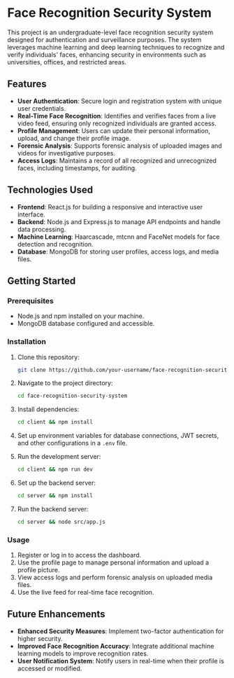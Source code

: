 # Face Recognition Security System

This project is an undergraduate-level face recognition security system designed for authentication and surveillance purposes. The system leverages machine learning and deep learning techniques to recognize and verify individuals' faces, enhancing security in environments such as universities, offices, and restricted areas.

## Features

- **User Authentication**: Secure login and registration system with unique user credentials.
- **Real-Time Face Recognition**: Identifies and verifies faces from a live video feed, ensuring only recognized individuals are granted access.
- **Profile Management**: Users can update their personal information, upload, and change their profile image.
- **Forensic Analysis**: Supports forensic analysis of uploaded images and videos for investigative purposes.
- **Access Logs**: Maintains a record of all recognized and unrecognized faces, including timestamps, for auditing.

## Technologies Used

- **Frontend**: React.js for building a responsive and interactive user interface.
- **Backend**: Node.js and Express.js to manage API endpoints and handle data processing.
- **Machine Learning**: Haarcascade, mtcnn and FaceNet models for face detection and recognition.
- **Database**: MongoDB for storing user profiles, access logs, and media files.

## Getting Started

### Prerequisites

- Node.js and npm installed on your machine.
- MongoDB database configured and accessible.

### Installation

1. Clone this repository:

   ```bash
   git clone https://github.com/your-username/face-recognition-security-system.git
   ```

2. Navigate to the project directory:

   ```bash
   cd face-recognition-security-system
   ```

3. Install dependencies:

   ```bash
   cd client && npm install
   ```

4. Set up environment variables for database connections, JWT secrets, and other configurations in a `.env` file.

5. Run the development server:
   ```bash
   cd client && npm run dev
   ```
6. Set up the backend server:
   ```bash
   cd server && npm install
   ```
7. Run the backend server:
   ```bash
   cd server && node src/app.js
   ```

### Usage

1. Register or log in to access the dashboard.
2. Use the profile page to manage personal information and upload a profile picture.
3. View access logs and perform forensic analysis on uploaded media files.
4. Use the live feed for real-time face recognition.

## Future Enhancements

- **Enhanced Security Measures**: Implement two-factor authentication for higher security.
- **Improved Face Recognition Accuracy**: Integrate additional machine learning models to improve recognition rates.
- **User Notification System**: Notify users in real-time when their profile is accessed or modified.
